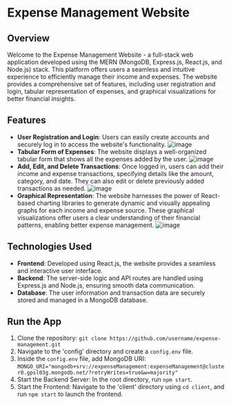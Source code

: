 # Expense Management Website

## Overview

Welcome to the Expense Management Website - a full-stack web application developed using the MERN (MongoDB, Express.js, React.js, and Node.js) stack. This platform offers users a seamless and intuitive experience to efficiently manage their income and expenses. The website provides a comprehensive set of features, including user registration and login, tabular representation of expenses, and graphical visualizations for better financial insights.

## Features

- **User Registration and Login**: Users can easily create accounts and securely log in to access the website's functionality.
  ![image](https://github.com/raunak-dev-edu/ExpenseManagement/assets/95216822/13c8d8af-56d1-42d6-ade1-a2fc423406d5)
- **Tabular Form of Expenses**: The website displays a well-organized tabular form that shows all the expenses added by the user.
  ![image](https://github.com/raunak-dev-edu/ExpenseManagement/assets/95216822/7a17ff5a-6a3e-4b67-bae8-cffc7167342a)
- **Add, Edit, and Delete Transactions**: Once logged in, users can add their income and expense transactions, specifying details like the amount, category, and date. They can also edit or delete previously added transactions as needed.
  ![image](https://github.com/raunak-dev-edu/ExpenseManagement/assets/95216822/003c414a-415c-4c1b-9827-a6a8c4d44cff)
- **Graphical Representation**: The website harnesses the power of React-based charting libraries to generate dynamic and visually appealing graphs for each income and expense source. These graphical visualizations offer users a clear understanding of their financial patterns, enabling better expense management.
  ![image](https://github.com/raunak-dev-edu/ExpenseManagement/assets/95216822/08e0c2af-7fc5-4e55-a3f3-a02a633a33bc)

## Technologies Used

- **Frontend**: Developed using React.js, the website provides a seamless and interactive user interface.
- **Backend**: The server-side logic and API routes are handled using Express.js and Node.js, ensuring smooth data communication.
- **Database**: The user information and transaction data are securely stored and managed in a MongoDB database.

## Run the App

1. Clone the repository: `git clone https://github.com/username/expense-management.git`
2. Navigate to the 'config' directory and create a `config.env` file.
3. Inside the `config.env` file, add MongoDB URI:
   `MONGO_URI="mongodb+srv://expenseManagement:expenseManagement@cluster0.gpsl03g.mongodb.net/?retryWrites=true&w=majority"`
5. Start the Backend Server: In the root directory, run `npm start`.
6. Start the Frontend: Navigate to the 'client' directory using `cd client`, and run `npm start` to launch the frontend.





